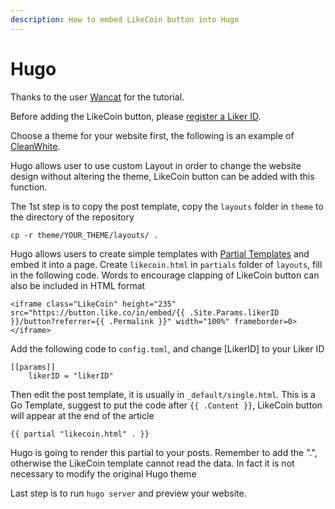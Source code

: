 ```yaml
---
description: How to embed LikeCoin button into Hugo
---
```


# Hugo

Thanks to the user [Wancat](https://www.wancat.cc/post/hugo-install-likecoin/) for the tutorial.

Before adding the LikeCoin button, please [register a Liker ID](https://docs.like.co/user-guide/liker-id/how-to-register-a-liker-id).

Choose a theme for your website first, the following is an example of [CleanWhite](https://themes.gohugo.io/hugo-theme-cleanwhite). 

Hugo allows user to use custom Layout in order to change the website design without altering the theme, LikeCoin button can be added with this function.

The 1st step is to copy the post template, copy the `layouts` folder in `theme` to the directory of the repository

```text
cp -r theme/YOUR_THEME/layouts/ .
```

Hugo allows users to create simple templates with [Partial Templates](https://gohugo.io/templates/partials/) and embed it into a page. Create `likecoin.html` in `partials` folder of `layouts`, fill in the following code. Words to encourage clapping of LikeCoin button can also be included in HTML format

```text
<iframe class="LikeCoin" height="235" src="https://button.like.co/in/embed/{{ .Site.Params.likerID }}/button?referrer={{ .Permalink }}" width="100%" frameborder=0></iframe>
```

 Add the following code to `config.toml`, and change \[LikerID\] to your Liker ID

```text
[[params]]
	likerID = "likerID"
```

Then edit the post template, it is usually in `_default/single.html`. This is a Go Template, suggest to put the code after `{{ .Content }}`, LikeCoin button will appear at the end of the article

```text
{{ partial "likecoin.html" . }}
```

Hugo is going to render this partial to your posts. Remember to add the ".", otherwise the LikeCoin template cannot read the data. In fact it is not necessary to modify the original Hugo theme

Last step is to run `hugo server` and preview your website.

